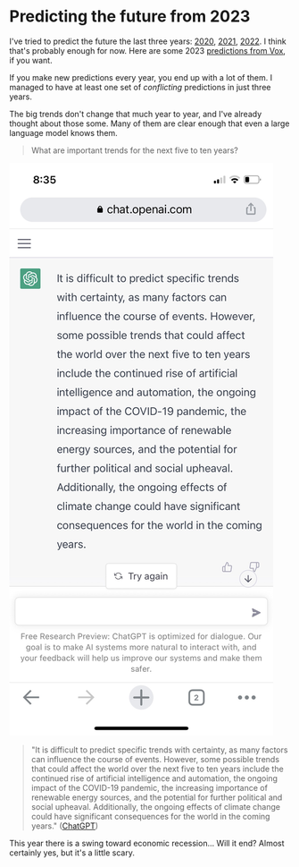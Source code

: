 # Predicting the future from 2023

I've tried to predict the future the last three years: [2020][],
[2021][], [2022][]. I think that's probably enough for now. Here are
some 2023 [predictions from Vox][], if you want.

[2020]: /20200112-predicting_the_future_from_2020/ "Predicting the future from 2020"
[2021]: /20210102-predicting_the_future_from_2021/ "Predicting the future from 2021"
[2022]: /20220101-predicting_the_future_from_2022/ "Predicting the future from 2022"
[predictions from Vox]: https://www.vox.com/future-perfect/2023/1/2/23494204/biden-trump-putin-supreme-court-2023-predictions "23 things we think will happen in 2023"


If you make new predictions every year, you end up with a lot of them.
I managed to have at least one set of _conflicting_ predictions in
just three years.

The big trends don't change that much year to year, and I've already
thought about those some. Many of them are clear enough that even a
large language model knows them.


> What are important trends for the next five to ten years?

![ChatGPT](chatgpt.jpg)

> "It is difficult to predict specific trends with certainty, as many
> factors can influence the course of events. However, some possible
> trends that could affect the world over the next five to ten years
> include the continued rise of artificial intelligence and
> automation, the ongoing impact of the COVID-19 pandemic, the
> increasing importance of renewable energy sources, and the potential
> for further political and social upheaval. Additionally, the ongoing
> effects of climate change could have significant consequences for
> the world in the coming years." ([ChatGPT][])

[ChatGPT]: https://openai.com/blog/chatgpt/ "ChatGPT: Optimizing Language Models for Dialogue"


This year there is a swing toward economic recession... Will it end?
Almost certainly yes, but it's a little scary.
